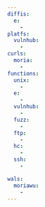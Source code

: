 ```yaml
---
diffis:
  e:
    -
platfs:
  vulnhub:
    -
curls:
  moria:
    -
functions:
  unix:
    -
  e:
    -
  vulnhub:
    -
  fuzz:
    -
  ftp:
    -
  hc:
    -
  ssh:
    -

wals:
  moriawu:
    -
---
```

